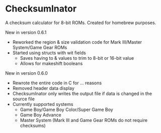 # ChecksumInator
A checksum calculator for 8-bit ROMs. Created for homebrew purposes.

New in version 0.6.1
  - Reworked the region & size validation code for Mark III/Master System/Game Gear ROMs
  - Started using structs with wit fields
    - Saves having to & values to trim to 8-bit or 16-bit value
    - Allows for makeshift booleans

New in version 0.6.0
  - Rewrote the entire code in C for ... reasons
  - Removed header data display
  - ChecksumInator only writes the output file if data is changed in the source file
  - Currently supported systems
    - Game Boy/Game Boy Color/Super Game Boy
    - Game Boy Advance
    - Master System (Mark III and Game Gear ROMs do not require checksums)
